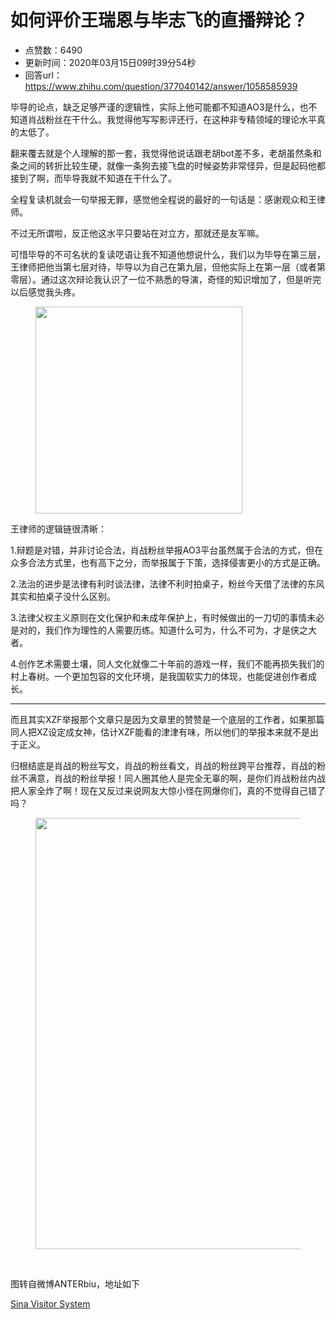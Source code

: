 # 如何评价王瑞恩与毕志飞的直播辩论？
- 点赞数：6490
- 更新时间：2020年03月15日09时39分54秒
- 回答url：https://www.zhihu.com/question/377040142/answer/1058585939
<body>
 <p data-pid="qlUdyEp0">毕导的论点，缺乏足够严谨的逻辑性，实际上他可能都不知道AO3是什么，也不知道肖战粉丝在干什么。我觉得他写写影评还行，在这种非专精领域的理论水平真的太低了。</p>
 <p data-pid="Ho6Wa1NE">翻来覆去就是个人理解的那一套，我觉得他说话跟老胡bot差不多，老胡虽然条和条之间的转折比较生硬，就像一条狗去接飞盘的时候姿势非常怪异，但是起码他都接到了啊，而毕导我就不知道在干什么了。</p>
 <p data-pid="5hE9qHKr">全程复读机就会一句举报无罪，感觉他全程说的最好的一句话是：感谢观众和王律师。</p>
 <p data-pid="EsuznQsA">不过无所谓啦，反正他这水平只要站在对立方，那就还是友军嘛。</p>
 <p data-pid="5hjqCRxL">可惜毕导的不可名状的复读呓语让我不知道他想说什么，我们以为毕导在第三层，王律师把他当第七层对待，毕导以为自己在第九层，但他实际上在第一层（或者第零层）。通过这次辩论我认识了一位不熟悉的导演，奇怪的知识增加了，但是听完以后感觉我头疼。</p>
 <figure data-size="normal">
  <img src="https://picx.zhimg.com/50/v2-d7ce571d88dd5e7c20b3e5b688ff3183_720w.jpg?source=1940ef5c" data-caption="" data-size="normal" data-rawwidth="331" data-rawheight="484" data-original-token="v2-00ca1a8e0cc902e16f1a7110c7b0d723" data-default-watermark-src="https://pica.zhimg.com/50/v2-64e8380c91b1b0fdc0327e585530ff84_720w.jpg?source=1940ef5c" class="content_image" width="331">
 </figure>
 <p data-pid="yim2j8Kw">王律师的逻辑链很清晰：</p>
 <p data-pid="FemF0Vt9">1.辩题是对错，并非讨论合法，肖战粉丝举报AO3平台虽然属于合法的方式，但在众多合法方式里，也有高下之分，而举报属于下策，选择侵害更小的方式是正确。</p>
 <p data-pid="VEENf_YS">2.法治的进步是法律有利时谈法律，法律不利时拍桌子，粉丝今天借了法律的东风其实和拍桌子没什么区别。</p>
 <p data-pid="ByZczzMS">3.法律父权主义原则在文化保护和未成年保护上，有时候做出的一刀切的事情未必是对的，我们作为理性的人需要历练。知道什么可为，什么不可为，才是侠之大者。</p>
 <p data-pid="ZnB-8VfV">4.创作艺术需要土壤，同人文化就像二十年前的游戏一样，我们不能再损失我们的村上春树。一个更加包容的文化环境，是我国软实力的体现，也能促进创作者成长。</p>
 <hr>
 <p data-pid="TKsCsKRG">而且其实XZF举报那个文章只是因为文章里的赞赞是一个底层的工作者，如果那篇同人把XZ设定成女神，估计XZF能看的津津有味，所以他们的举报本来就不是出于正义。</p>
 <p data-pid="IZf8YF6K">归根结底是肖战的粉丝写文，肖战的粉丝看文，肖战的粉丝跨平台推荐，肖战的粉丝不满意，肖战的粉丝举报！同人圈其他人是完全无辜的啊，是你们肖战粉丝内战把人家全炸了啊！现在又反过来说网友大惊小怪在网爆你们，真的不觉得自己错了吗？</p>
 <figure data-size="normal">
  <img src="https://picx.zhimg.com/50/v2-252cb8464c1671ad7d46dcd4903d188a_720w.jpg?source=1940ef5c" data-caption="" data-size="normal" data-rawwidth="690" data-rawheight="3920" data-original-token="v2-252cb8464c1671ad7d46dcd4903d188a" data-default-watermark-src="https://picx.zhimg.com/50/v2-fa118d3dcee12bc22ac3b8765b89ff1f_720w.jpg?source=1940ef5c" class="origin_image zh-lightbox-thumb" width="690" data-original="https://picx.zhimg.com/v2-252cb8464c1671ad7d46dcd4903d188a_r.jpg?source=1940ef5c">
 </figure>
 <p class="ztext-empty-paragraph"><br></p>
 <p data-pid="ilMZwQ87">图转自微博ANTERbiu，地址如下</p><a href="https://link.zhihu.com/?target=https%3A//weibo.com/5388392784/Ixc3NvgpJ" data-draft-node="block" data-draft-type="link-card" class=" wrap external" target="_blank" rel="nofollow noreferrer">Sina Visitor System</a>
 <p></p>
</body>